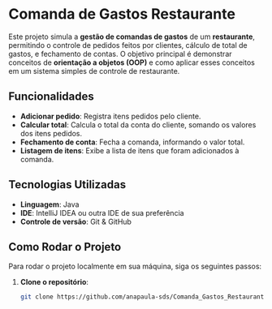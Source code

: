# Comanda de Gastos Restaurante

Este projeto simula a **gestão de comandas de gastos** de um **restaurante**, permitindo o controle de pedidos feitos por clientes, cálculo de total de gastos, e fechamento de contas. O objetivo principal é demonstrar conceitos de **orientação a objetos (OOP)** e como aplicar esses conceitos em um sistema simples de controle de restaurante.

## Funcionalidades

- **Adicionar pedido**: Registra itens pedidos pelo cliente.
- **Calcular total**: Calcula o total da conta do cliente, somando os valores dos itens pedidos.
- **Fechamento de conta**: Fecha a comanda, informando o valor total.
- **Listagem de itens**: Exibe a lista de itens que foram adicionados à comanda.

## Tecnologias Utilizadas

- **Linguagem**: Java
- **IDE**: IntelliJ IDEA ou outra IDE de sua preferência
- **Controle de versão**: Git & GitHub

## Como Rodar o Projeto

Para rodar o projeto localmente em sua máquina, siga os seguintes passos:

1. **Clone o repositório**:
   ```bash
   git clone https://github.com/anapaula-sds/Comanda_Gastos_Restaurante.git
